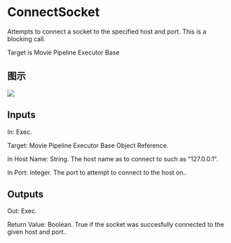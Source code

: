 # ConnectSocket

Attempts to connect a socket to the specified host and port. This is a blocking call.

Target is Movie Pipeline Executor Base

## 图示

![]($-20221218-20081673.png)

## Inputs

In: Exec.

Target: Movie Pipeline Executor Base Object Reference.

In Host Name: String. The host name as to connect to such as "127.0.0.1".

In Port: Integer. The port to attempt to connect to the host on..  

## Outputs

Out: Exec.

Return Value: Boolean. True if the socket was succesfully connected to the given host and port..

